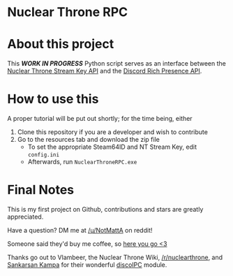 # Nuclear Throne RPC


About this project
======
This **_WORK IN PROGRESS_** Python script serves as an interface between the [Nuclear Throne Stream Key API](https://nuclearthrone.com/streamkey/) and the [Discord Rich Presence API](https://discordapp.com/rich-presence).

How to use this
======
A proper tutorial will be put out shortly; for the time being, either
1. Clone this repository if you are a developer and wish to contribute 
2. Go to the resources tab and download the zip file
    * To set the appropriate Steam64ID and NT Stream Key, edit ```config.ini```
    * Afterwards, run ```NuclearThroneRPC.exe```

Final Notes
======
This is my first project on Github, contributions and stars are greatly appreciated.

Have a question? DM me at [/u/NotMattA](https://reddit.com/u/NotMattA) on reddit!

Someone said they'd buy me coffee, so [here you go <3](https://paypal.me/MattAlp)

Thanks go out to Vlambeer, the Nuclear Throne Wiki, [/r/nuclearthrone](https://reddit.com/r/nuclearthrone), and [Sankarsan Kampa](https://github.com/k3rn31p4nic) for their wonderful [discoIPC](https://github.com/k3rn31p4nic/discoIPC) module.